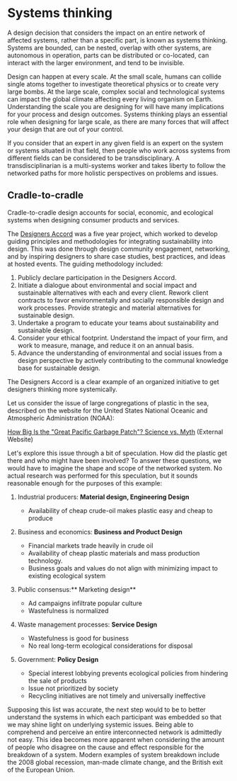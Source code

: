 # Systems thinking

A design decision that considers the impact on an entire network of affected systems, rather than a specific part, is known as systems thinking. Systems are bounded, can be nested, overlap with other systems, are autonomous in operation, parts can be distributed or co-located, can interact with the larger environment, and tend to be invisible.

Design can happen at every scale. At the small scale, humans can collide single atoms together to investigate theoretical physics or to create very large bombs. At the large scale, complex social and technological systems can impact the global climate affecting every living organism on Earth. Understanding the scale you are designing for will have many implications for your process and design outcomes. Systems thinking plays an essential role when designing for large scale, as there are many forces that will affect your design that are out of your control.

If you consider that an expert in any given field is an expert on the system or systems situated in that field, then people who work across systems from different fields can be considered to be transdisciplinary. A transdisciplinarian is a multi-systems worker and takes liberty to follow the networked paths for more holistic perspectives on problems and issues.

## Cradle-to-cradle

Cradle-to-cradle design accounts for social, economic, and ecological systems when designing consumer products and services.

The [Designers Accord](http://designersaccord.org/) was a five year project, which worked to develop guiding principles and methodologies for integrating sustainability into design. This was done through design community engagement, networking, and by inspiring designers to share case studies, best practices, and ideas at hosted events. The guiding methodology included:

1. Publicly declare participation in the Designers Accord.
2. Initiate a dialogue about environmental and social impact and sustainable alternatives with each and every client. Rework client contracts to favor environmentally and socially responsible design and work processes. Provide strategic and material alternatives for sustainable design.
3. Undertake a program to educate your teams about sustainability and sustainable design.
4. Consider your ethical footprint. Understand the impact of your firm, and work to measure, manage, and reduce it on an annual basis.
5. Advance the understanding of environmental and social issues from a design perspective by actively contributing to the communal knowledge base for sustainable design.

The Designers Accord is a clear example of an organized initiative to get designers thinking more systemically.

Let us consider the issue of large congregations of plastic in the sea, described on the website for the United States National Oceanic and Atmospheric Administration \(NOAA\):

[How Big Is the "Great Pacific Garbage Patch"? Science vs. Myth](http://response.restoration.noaa.gov/about/media/how-big-great-pacific-garbage-patch-science-vs-myth.html) \(External Website\)

Let's explore this issue through a bit of speculation. How did the plastic get there and who might have been involved? To answer these questions, we would have to imagine the shape and scope of the networked system. No actual research was performed for this speculation, but it sounds reasonable enough for the purposes of this example:

1. Industrial producers: **Material design, Engineering Design**

   * Availability of cheap crude-oil makes plastic easy and cheap to produce

2. Business and economics: **Business and Product Design**

   * Financial markets trade heavily in crude oil
   * Availability of cheap plastic materials and mass production technology.
   * Business goals and values do not align with minimizing impact to existing ecological system

3. Public consensus:** Marketing design**

   * Ad campaigns infiltrate popular culture
   * Wastefulness is normalized

4. Waste management processes: **Service Design**

   * Wastefulness is good for business
   * No real long-term ecological considerations for disposal

5. Government: **Policy Design**

   * Special interest lobbying prevents ecological policies from hindering the sale of products
   * Issue not prioritized by society
   * Recycling initiatives are not timely and universally ineffective


Supposing this list was accurate, the next step would to be to better understand the systems in which each participant was embedded so that we may shine light on underlying systemic issues. Being able to comprehend and perceive an entire interconnected network is admittedly not easy. This idea becomes more apparent when considering the amount of people who disagree on the cause and effect responsible for the breakdown of a system. Modern examples of system breakdown include the 2008 global recession, man-made climate change, and the British exit of the European Union.

